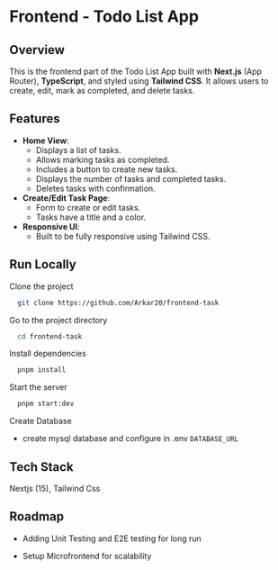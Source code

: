 # Frontend - Todo List App

## Overview
This is the frontend part of the Todo List App built with **Next.js** (App Router), **TypeScript**, and styled using **Tailwind CSS**. It allows users to create, edit, mark as completed, and delete tasks.

## Features
- **Home View**:
    - Displays a list of tasks.
    - Allows marking tasks as completed.
    - Includes a button to create new tasks.
    - Displays the number of tasks and completed tasks.
    - Deletes tasks with confirmation.
- **Create/Edit Task Page**:
    - Form to create or edit tasks.
    - Tasks have a title and a color.
- **Responsive UI**:
    - Built to be fully responsive using Tailwind CSS.



## Run Locally

Clone the project

```bash
  git clone https://github.com/Arkar20/frontend-task
```

Go to the project directory

```bash
  cd frontend-task
```

Install dependencies

```bash
  pnpm install
```

Start the server

```bash
  pnpm start:dev
```

Create Database
 - create mysql database and configure in .env  ```DATABASE_URL```


## Tech Stack

Nextjs (15), Tailwind Css


## Roadmap

- Adding Unit Testing and E2E testing for long run

- Setup Microfrontend for scalability
